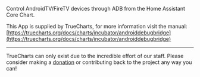 Control AndroidTV/FireTV devices through ADB from the Home Assistant Core Chart.

This App is supplied by TrueCharts, for more information visit the manual: [https://truecharts.org/docs/charts/incubator/androiddebugbridge](https://truecharts.org/docs/charts/incubator/androiddebugbridge)

---

TrueCharts can only exist due to the incredible effort of our staff.
Please consider making a [donation](https://truecharts.org/docs/about/sponsor) or contributing back to the project any way you can!
